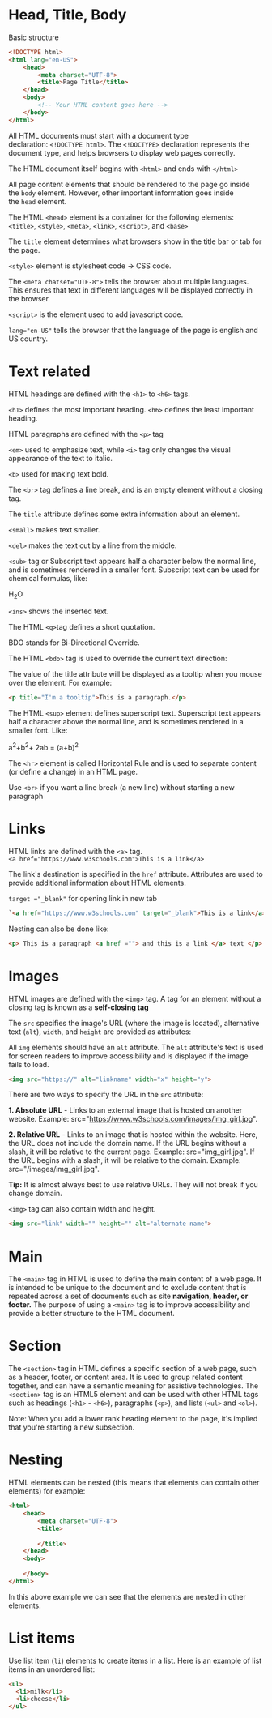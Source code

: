 # Head, Title, Body

Basic structure
```html
<!DOCTYPE html> 
<html lang="en-US"> 
	<head> 
		<meta charset="UTF-8"> 
		<title>Page Title</title> 
	</head> 
	<body> 
		<!-- Your HTML content goes here --> 
	</body> 
</html>
```

All HTML documents must start with a document type declaration: `<!DOCTYPE html>`. The `<!DOCTYPE>` declaration represents the document type, and helps browsers to display web pages correctly.

The HTML document itself begins with `<html>` and ends with `</html>`

All page content elements that should be rendered to the page go inside the `body` element. However, other important information goes inside the `head` element.

The HTML `<head>` element is a container for the following elements: 
`<title>`, `<style>`, `<meta>`, `<link>`, `<script>`, and `<base>`

The `title` element determines what browsers show in the title bar or tab for the page.

`<style>` element is stylesheet code -> CSS code.

The `<meta chatset="UTF-8">` tells the browser about multiple languages. This ensures that text in different languages will be displayed correctly in the browser.

`<script>` is the element used to add javascript code.

`lang="en-US"` tells the browser that the language of the page is english and US country.

# Text related

HTML headings are defined with the `<h1>` to `<h6>` tags.

`<h1>` defines the most important heading. `<h6>` defines the least important heading.

HTML paragraphs are defined with the `<p>` tag

`<em>`  used to emphasize text, while `<i>` tag only changes the visual appearance of the text to italic.

`<b>` used for making text bold.

The `<br>` tag defines a line break, and is an empty element without a closing tag.

The `title` attribute defines some extra information about an element.

`<small>` makes text smaller.

`<del>` makes the text cut by a line from the middle.

`<sub>` tag or Subscript text appears half a character below the normal line, and is sometimes rendered in a smaller font. Subscript text can be used for chemical formulas, like: <p>H<sub>2</sub>O</p>

`<ins>` shows the inserted text.

The HTML `<q>`tag defines a short quotation.

BDO stands for Bi-Directional Override.

The HTML `<bdo>` tag is used to override the current text direction:

The value of the title attribute will be displayed as a tooltip when you mouse over the element. For example: 
```html
<p title="I'm a tooltip">This is a paragraph.</p>
```

The HTML `<sup>` element defines superscript text. Superscript text appears half a character above the normal line, and is sometimes rendered in a smaller font. Like:
<p>a<sup>2</sup>+b<sup>2</sup>+ 2ab = (a+b)<sup>2</sup></p>

The `<hr>` element is called Horizontal Rule and is used to separate content (or define a change) in an HTML page.

Use `<br>` if you want a line break (a new line) without starting a new paragraph

# Links 

HTML links are defined with the `<a>` tag. `<a href="https://www.w3schools.com">This is a link</a>`

The link's destination is specified in the `href` attribute. Attributes are used to provide additional information about HTML elements.

`target ="_blank"` for opening link in new tab

```html
`<a href="https://www.w3schools.com" target="_blank">This is a link</a>`
```

Nesting can also be done like:
```html
<p> This is a paragraph <a href =""> and this is a link </a> text </p>
```

# Images 

HTML images are defined with the `<img>` tag.  A tag for an element without a closing tag is known as a **self-closing tag**

The `src` specifies the image's URL (where the image is located), alternative text (`alt`), `width`, and `height` are provided as attributes:

All `img` elements should have an `alt` attribute. The `alt` attribute's text is used for screen readers to improve accessibility and is displayed if the image fails to load.
```html
<img src="https://" alt="linkname" width="x" height="y">
```

There are two ways to specify the URL in the `src` attribute:

**1. Absolute URL** - Links to an external image that is hosted on another website. Example: src="https://www.w3schools.com/images/img_girl.jpg".

**2. Relative URL** - Links to an image that is hosted within the website. Here, the URL does not include the domain name. If the URL begins without a slash, it will be relative to the current page. Example: src="img_girl.jpg". If the URL begins with a slash, it will be relative to the domain. Example: src="/images/img_girl.jpg".

**Tip:** It is almost always best to use relative URLs. They will not break if you change domain.

`<img>` tag can also contain width and height. 

```html
<img src="link" width="" height="" alt="alternate name">
```

# Main 

The `<main>` tag in HTML is used to define the main content of a web page. It is intended to be unique to the document and to exclude content that is repeated across a set of documents such as site **navigation, header, or footer.** The purpose of using a `<main>` tag is to improve accessibility and provide a better structure to the HTML document.

# Section

The `<section>` tag in HTML defines a specific section of a web page, such as a header, footer, or content area. It is used to group related content together, and can have a semantic meaning for assistive technologies. The `<section>` tag is an HTML5 element and can be used with other HTML tags such as headings (`<h1>` - `<h6>`), paragraphs (`<p>`), and lists (`<ul>` and `<ol>`).

Note: When you add a lower rank heading element to the page, it's implied that you're starting a new subsection.

# Nesting 

HTML elements can be nested (this means that elements can contain other elements)
for example: 
```html
<html>
	<head>
		<meta charset="UTF-8">
		<title>
		
		</title>
	</head>
	<body>
	
	</body>
</html>
```
In this above example we can see that the elements are nested in other elements. 

# List items

Use list item (`li`) elements to create items in a list. Here is an example of list items in an unordered list:

```html
<ul>
  <li>milk</li>
  <li>cheese</li>
</ul>
```

